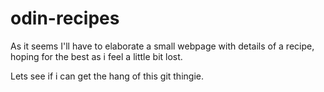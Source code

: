 # odin-recipes
As it seems I'll have to elaborate a small webpage with details of a recipe, 
hoping for the best as i feel a little bit lost.

Lets see if i can get the hang of this git thingie.

